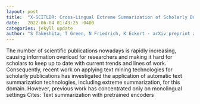 ```yaml
---
layout: post
title:  "X-SCITLDR: Cross-Lingual Extreme Summarization of Scholarly Documents"
date:   2022-06-04 01:43:25 -0400
categories: jekyll update
author: "S Takeshita, T Green, N Friedrich, K Eckert - arXiv preprint arXiv , 2022"
---
```

The number of scientific publications nowadays is rapidly increasing, causing information overload for researchers and making it hard for scholars to keep up to date with current trends and lines of work. Consequently, recent work on applying text mining technologies for scholarly publications has investigated the application of automatic text summarization technologies, including extreme summarization, for this domain. However, previous work has concentrated only on monolingual settings  Cites: Text summarization with pretrained encoders